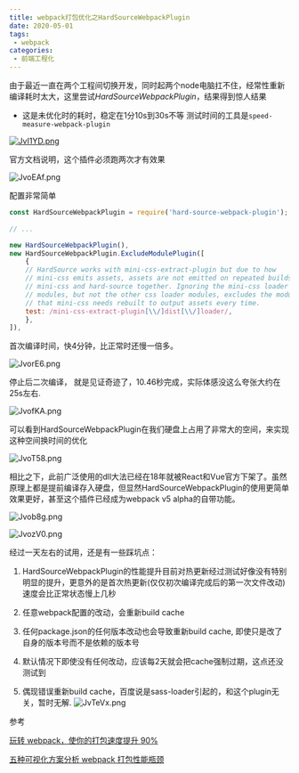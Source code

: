 ```yaml
---
title: webpack打包优化之HardSourceWebpackPlugin
date: 2020-05-01
tags:
 - webpack
categories:
 - 前端工程化
---
```


由于最近一直在两个工程间切换开发，同时起两个node电脑扛不住，经常性重新编译耗时太大，这里尝试*HardSourceWebpackPlugin*，结果得到惊人结果

- 这是未优化时的耗时，稳定在1分10s到30s不等 测试时间的工具是`speed-measure-webpack-plugin`

[![JvI1YD.png](https://s1.ax1x.com/2020/05/02/JvI1YD.png)](https://imgchr.com/i/JvI1YD)

官方文档说明，这个插件必须跑两次才有效果

![JvoEAf.png](https://s1.ax1x.com/2020/05/02/JvoEAf.png)

配置非常简单

```javascript
const HardSourceWebpackPlugin = require('hard-source-webpack-plugin');
    
// ...

new HardSourceWebpackPlugin(),
new HardSourceWebpackPlugin.ExcludeModulePlugin([
    {
    // HardSource works with mini-css-extract-plugin but due to how
    // mini-css emits assets, assets are not emitted on repeated builds with
    // mini-css and hard-source together. Ignoring the mini-css loader
    // modules, but not the other css loader modules, excludes the modules
    // that mini-css needs rebuilt to output assets every time.
    test: /mini-css-extract-plugin[\\/]dist[\\/]loader/,
    },
]),
```

首次编译时间，快4分钟，比正常时还慢一倍多。

![JvorE6.png](https://s1.ax1x.com/2020/05/02/JvorE6.png)

停止后二次编译， 就是见证奇迹了，10.46秒完成，实际体感没这么夸张大约在25s左右.

![JvofKA.png](https://s1.ax1x.com/2020/05/02/JvofKA.png)

可以看到HardSourceWebpackPlugin在我们硬盘上占用了非常大的空间，来实现这种空间换时间的优化

![JvoT58.png](https://s1.ax1x.com/2020/05/02/JvoT58.png)

相比之下，此前广泛使用的dll大法已经在18年就被React和Vue官方下架了。虽然原理上都是提前编译存入硬盘，但显然HardSourceWebpackPlugin的使用更简单效果更好，甚至这个插件已经成为webpack v5 alpha的自带功能。

![Jvob8g.png](https://s1.ax1x.com/2020/05/02/Jvob8g.png)

![JvozV0.png](https://s1.ax1x.com/2020/05/02/JvozV0.png)

经过一天左右的试用，还是有一些踩坑点：

1. HardSourceWebpackPlugin的性能提升目前对热更新经过测试好像没有特别明显的提升，更意外的是首次热更新(仅仅初次编译完成后的第一次文件改动)速度会比正常状态慢上几秒

2. 任意webpack配置的改动，会重新build cache
3. 任何package.json的任何版本改动也会导致重新build cache, 即使只是改了自身的版本号而不是依赖的版本号
4. 默认情况下即使没有任何改动，应该每2天就会把cache强制过期，这点还没测试到
5. 偶现错误重新build cache，百度说是sass-loader引起的，和这个plugin无关，暂时无解.
![JvTeVx.png](https://s1.ax1x.com/2020/05/02/JvTeVx.png)

参考

[玩转 webpack，使你的打包速度提升 90%](https://juejin.im/post/5e53dbbc518825494905c45f#heading-9)

[五种可视化方案分析 webpack 打包性能瓶颈](https://juejin.im/post/5e39570bf265da573c0c6679#heading-9)